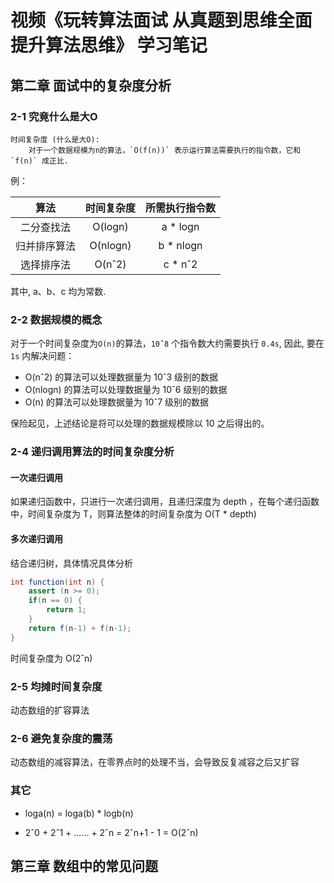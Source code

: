 # 视频《玩转算法面试 从真题到思维全面提升算法思维》 学习笔记

## 第二章 面试中的复杂度分析

### 2-1 究竟什么是大O

```
时间复杂度 (什么是大O):	
    对于一个数据规模为n的算法，`O(f(n))` 表示运行算法需要执行的指令数，它和 `f(n)` 成正比.
```

例：

|    算法    |   时间复杂度   |   所需执行指令数   |
|   :---:   |     :---:     |     :---:       |
| 二分查找法  |    O(logn)   |     a * logn     |
| 归并排序算法 |   O(nlogn)  |    b * nlogn    |
| 选择排序法  |    O(nˆ2)    |    c * nˆ2      |

其中, a、b、c 均为常数.

### 2-2 数据规模的概念

对于一个时间复杂度为`O(n)`的算法，`10ˆ8` 个指令数大约需要执行 `0.4s`, 因此, 要在 `1s` 内解决问题：

- O(nˆ2) 的算法可以处理数据量为 10ˆ3 级别的数据
- O(nlogn) 的算法可以处理数据量为 10ˆ6 级别的数据
- O(n) 的算法可以处理数据量为 10ˆ7 级别的数据

保险起见，上述结论是将可以处理的数据规模除以 10 之后得出的。

### 2-4 递归调用算法的时间复杂度分析

#### 一次递归调用

如果递归函数中，只进行一次递归调用，且递归深度为 depth ，在每个递归函数中，时间复杂度为 T，则算法整体的时间复杂度为 O(T * depth)

#### 多次递归调用
结合递归树，具体情况具体分析

```java
int function(int n) {
	assert (n >= 0);
	if(n == 0) {
		return 1;
	}
	return f(n-1) + f(n-1);
}
```

时间复杂度为 O(2ˆn)


### 2-5 均摊时间复杂度

动态数组的扩容算法

### 2-6 避免复杂度的震荡

动态数组的减容算法，在零界点时的处理不当，会导致反复减容之后又扩容

### 其它

- loga(n) = loga(b) * logb(n)

- 2ˆ0 + 2ˆ1 + ...... + 2ˆn = 2ˆn+1 - 1 = O(2ˆn)

## 第三章 数组中的常见问题